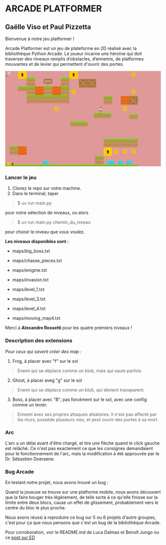 # ARCADE PLATFORMER
## Gaëlle Viso et Paul Pizzetta

Bienvenue à notre jeu platformer ! 

Arcade Platformer est un jeu de plateforme en 2D réalisé avec la bibliothèque Python Arcade. Le joueur incarne une héroïne qui doit traverser des niveaux remplis d’obstacles, d’ennemis, de platformes mouvantes et de levier qui permettent d'ouvrir des portes.

![Screenshot du jeu](documentation_files/example.png)

### Lancer le jeu

1. Clonez le repo sur votre machine.
2. Dans le terminal, taper 
> $ uv run main.py  

pour notre sélection de niveaux, ou alors
> $ uv run main.py chemin_du_niveau

pour choisir le niveau que vous voulez.  

**Les niveaux disponibles sont :**

- maps/big_boss.txt
- maps/chasse_pieces.txt
- maps/enigme.txt
- maps/invasion.txt

- maps/level_1.txt
- maps/level_3.txt
- maps/level_4.txt
- maps/moving_map4.txt

Merci à **Alexandre Rossetti** pour les quatre premiers niveaux !

### Description des extensions

*Pour ceux qui savent créer des map :*

1. Frog, à placer avec "f" sur le sol 
> Enemi qui se déplace comme un blob, mais qui saute parfois.
2. Ghost, à placer aveg "g" sur le sol
> Enemi qui se déplace comme un blob, qui devient transparent.
3. Boss, à placer avec "B", pas forcément sur le sol, avec une config comme un levier.
> Ennemi avec ses propres attaques aléatoires. Il n'est pas affecté par les murs, possède plusieurs vies, et peut ouvrir des portes à sa mort.

### Arc
L'arc a un délai avant d'être chargé, et tire une flèche quand le click gauche est relâché. Ce n'est pas exactement ce que les consignes demandaient pour le fonctionnement de l'arc, mais la modification à été approuvée par le Dr. Sébastien Doeraene.

### Bug Arcade
En testant notre projet, nous avons trouvé un bug : 

Quand la joueuse se trouve sur une platforme mobile, nous avons découvert que la faire bouger très légèrement, de telle sorte à ce qu'elle finisse sur la limite entre deux blocs, cause un effet de glissement, probablement vers le centre du bloc le plus proche.

Nous avons réussi à reproduire ce bug sur 5 ou 6 projets d'autre groupes, c'est pour ça que nous pensons que c'est un bug de la bibliothèque Arcade.

Pour corroboration, voir le README.md de Luca Dalmas et Benoît Jungo ou ce [post sur ED](https://edstem.org/eu/courses/2070/discussion/186051)